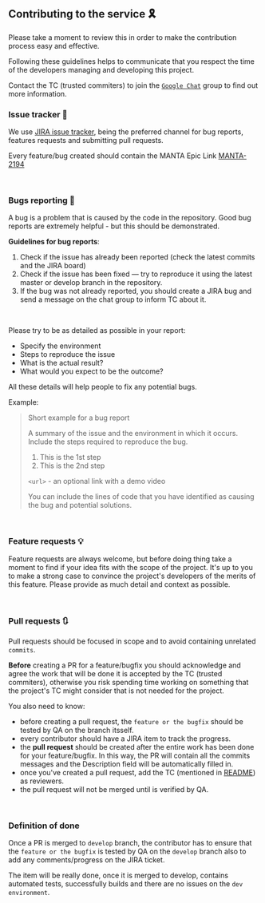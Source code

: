 ﻿
## Contributing to the service 🎗️  

Please take a moment to review this in order to make the contribution process easy and effective.

Following these guidelines helps to communicate that you respect the time of the developers managing and developing this project. 

Contact the TC (trusted commiters) to join the [```Google Chat```](https://chat.google.com/u/1/room/AAAA5cd_TB0) group to find out more information.

### Issue tracker 🔗
We use [JIRA issue tracker](
https://jira.trimble.tools/secure/RapidBoard.jspa?projectKey=HON&rapidView=3367&view=planning), being the preferred channel for bug reports, features requests and submitting pull requests.

Every feature/bug created should contain the MANTA Epic Link [MANTA-2194](https://jira.trimble.tools/browse/MANTA-2194)

<br>

### Bugs reporting 🏮

A bug is a problem that is caused by the code in the repository. Good bug reports are extremely helpful - but this should be demonstrated.

**Guidelines for bug reports**:
1. Check if the issue has already been reported (check the latest commits and the JIRA board)
2. Check if the issue has been fixed — try to reproduce it using the latest master or develop branch in the repository.
3. If the bug was not already reported, you should create a JIRA bug and send a message on the chat group to inform TC about it.

<br>


Please try to be as detailed as possible in your report:
- Specify the environment
- Steps to reproduce the issue 
- What is the actual result?
- What would you expect to be the outcome? 

All these details will help people to fix any potential bugs.

Example:

> Short example for a bug report
>
> A summary of the issue and the environment in which it occurs. Include the steps required to reproduce the bug.
>
> 1. This is the 1st step
> 2. This is the 2nd step
>
> `<url>` - an optional link with a demo video
>
> You can  include the lines of code that you have identified as causing the bug and potential solutions.

<br>

### Feature requests 💡
Feature requests are always welcome, but before doing thing take a moment to find if your idea fits with the scope of the project. 
It's up to you to make a strong case to convince the project's developers of the merits of this feature. 
Please provide as much detail and context as possible.

<br>

### Pull requests 🔃

Pull requests should be focused in scope and to avoid containing unrelated ```commits```.

**Before** creating a PR for a feature/bugfix you should acknowledge and agree the work that will be done it is accepted by the TC (trusted commiters), otherwise you risk spending time working on something that the project's TC  might consider that is not needed for the project.

You also need to know: 
- before creating a pull request, the ```feature or the bugfix``` should be tested by QA on the branch itsself.
- every contributor should have a JIRA item to track the progress.
- the **pull request** should be created after the entire work has been done for your feature/bugfix. In this way, the PR will contain all the commits messages and the Description field will be automatically filled in.
- once you've created a pull request, add the TC (mentioned in [README](README.MD)) as reviewers.
- the pull request will not be merged until is verified by QA.
<br>

### Definition of done
Once a PR is merged to ```develop``` branch, the contributor has to ensure that the ```feature or the bugfix``` is tested by QA on the  ```develop``` branch also to add any comments/progress on the JIRA ticket.
<br>

The item will be really done, once it is merged to develop, contains automated tests, successfully builds and there are no issues on the ```dev environment```.




